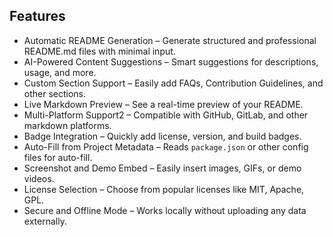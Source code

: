 ##  Features

-  Automatic README Generation – Generate structured and professional README.md files with minimal input.
-  AI-Powered Content Suggestions – Smart suggestions for descriptions, usage, and more.
-  Custom Section Support – Easily add FAQs, Contribution Guidelines, and other sections.
-  Live Markdown Preview – See a real-time preview of your README.
-  Multi-Platform Support2 – Compatible with GitHub, GitLab, and other markdown platforms.
-  Badge Integration – Quickly add license, version, and build badges.
-  Auto-Fill from Project Metadata – Reads `package.json` or other config files for auto-fill.
-  Screenshot and Demo Embed – Easily insert images, GIFs, or demo videos.
-  License Selection – Choose from popular licenses like MIT, Apache, GPL.
-  Secure and Offline Mode – Works locally without uploading any data externally.
